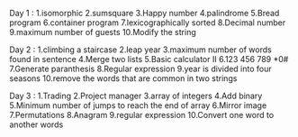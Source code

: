 Day 1 :
   1.isomorphic 2.sumsquare 3.Happy number 4.palindrome 5.Bread program 6.container program 7.lexicographically sorted 8.Decimal number 9.maximum number of guests 10.Modify the string

Day 2 :
   1.climbing a staircase 2.leap year 3.maximum number of words found in sentence 4.Merge two lists 5.Basic calculator II 6.123 456 789 *0# 7.Generate paranthesis 8.Regular expression 9.year is divided into four seasons 10.remove the words that are common in two strings

Day 3 :
   1.Trading 2.Project manager 3.array of integers 4.Add binary 5.Minimum number of jumps to reach the end of array 6.Mirror image 7.Permutations 8.Anagram 9.regular expression 10.Convert one word to another words

